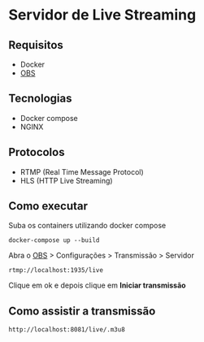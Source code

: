 # Servidor de Live Streaming

## Requisitos 
- Docker 
- [OBS](https://obsproject.com/pt-br/download)

## Tecnologias
- Docker compose
- NGINX

## Protocolos 
- RTMP (Real Time Message Protocol)
- HLS (HTTP Live Streaming)

## Como executar

Suba os containers utilizando docker compose
```
docker-compose up --build
```

Abra o [OBS](https://obsproject.com/pt-br/download) > Configurações > Transmissão > Servidor
```
rtmp://localhost:1935/live
```
Clique em ok e depois clique em **Iniciar transmissão**

## Como assistir a transmissão
```
http://localhost:8081/live/.m3u8
```
